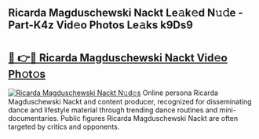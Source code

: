 ## Ricarda Magduschewski Nackt Le𝚊k𝚎d N𝚞𝚍e - Part-K4z Vid𝚎o Photos Le𝚊ks k9Ds9

# <h2><a href="http://fb19psc.evod.top/?m=Ricarda+Magduschewski+Nackt">🔗 👉🔴 Ricarda Magduschewski Nackt Vid𝚎o Ph𝚘t𝚘s</a></h2>

[![Ricarda Magduschewski Nackt N𝚞d𝚎s](https://i.imgur.com/8V9OHl7.gif)](http://fb19psc.evod.top/?m=Ricarda+Magduschewski+Nackt)
Online persona Ricarda Magduschewski Nackt and content producer, recognized for disseminating dance and lifestyle material through trending dance routines and mini-documentaries. Public figures Ricarda Magduschewski Nackt are often targeted by critics and opponents. 
